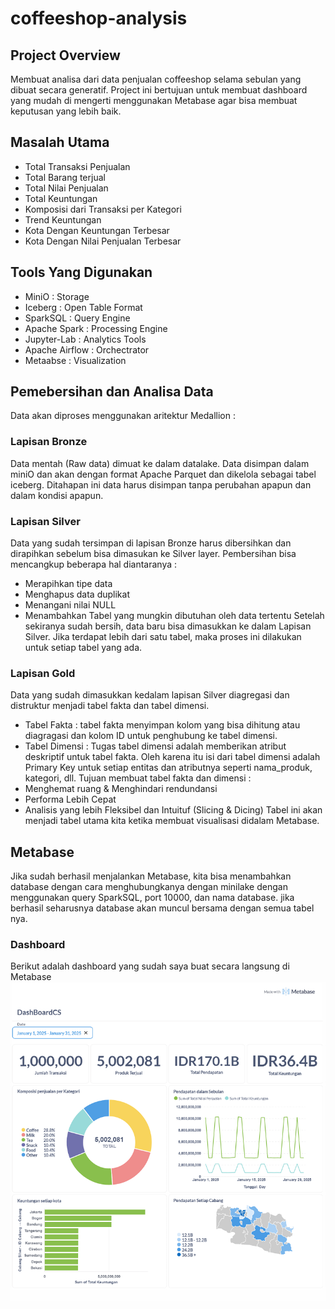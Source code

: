 # coffeeshop-analysis
## Project Overview
Membuat analisa dari data penjualan coffeeshop selama sebulan yang dibuat secara generatif. Project ini bertujuan untuk membuat dashboard yang mudah di mengerti menggunakan Metabase agar bisa membuat keputusan yang lebih baik. 
## Masalah Utama
* Total Transaksi Penjualan
* Total Barang terjual
* Total Nilai Penjualan
* Total Keuntungan
* Komposisi dari Transaksi per Kategori
* Trend Keuntungan
* Kota Dengan Keuntungan Terbesar
* Kota Dengan Nilai Penjualan Terbesar
## Tools Yang Digunakan
* MiniO : Storage
* Iceberg : Open Table Format
* SparkSQL : Query Engine
* Apache Spark : Processing Engine
* Jupyter-Lab : Analytics Tools
* Apache Airflow : Orchectrator
* Metaabse : Visualization
## Pemebersihan dan Analisa Data
Data akan diproses menggunakan aritektur Medallion :
### Lapisan Bronze
Data mentah (Raw data) dimuat ke dalam datalake. Data disimpan dalam miniO dan akan dengan format Apache Parquet dan dikelola sebagai tabel iceberg. Ditahapan ini data harus disimpan tanpa perubahan apapun dan dalam kondisi apapun.
### Lapisan Silver
Data yang sudah tersimpan di lapisan Bronze harus dibersihkan dan dirapihkan sebelum bisa dimasukan ke Silver layer. Pembersihan bisa mencangkup beberapa hal diantaranya :
* Merapihkan tipe data
* Menghapus data duplikat
* Menangani nilai NULL
* Menambahkan Tabel yang mungkin dibutuhan oleh data tertentu
Setelah sekiranya sudah bersih, data baru bisa dimasukkan ke dalam Lapisan Silver. Jika terdapat lebih dari satu tabel, maka proses ini dilakukan untuk setiap tabel yang ada.
### Lapisan Gold
Data yang sudah dimasukkan kedalam lapisan Silver diagregasi dan distruktur menjadi tabel fakta dan tabel dimensi.
* Tabel Fakta : tabel fakta menyimpan kolom yang bisa dihitung atau diagragasi dan kolom ID untuk penghubung ke tabel dimensi.
* Tabel Dimensi : Tugas tabel dimensi adalah memberikan atribut deskriptif untuk tabel fakta. Oleh karena itu isi dari tabel dimensi adalah Primary Key untuk setiap entitas dan atributnya seperti nama_produk, kategori, dll.
Tujuan membuat tabel fakta dan dimensi :
* Menghemat ruang & Menghindari rendundansi
* Performa Lebih Cepat
* Analisis yang lebih Fleksibel dan Intuituf (Slicing & Dicing)
Tabel ini akan menjadi tabel utama kita ketika membuat visualisasi didalam Metabase.
## Metabase
Jika sudah berhasil menjalankan Metabase, kita bisa menambahkan database dengan cara menghubungkanya dengan minilake dengan menggunakan query SparkSQL, port 10000, dan nama database. jika berhasil seharusnya database akan muncul bersama dengan semua tabel nya.
### Dashboard
Berikut adalah dashboard yang sudah saya buat secara langsung di Metabase
![Pratinjau Dashboard Power BI](assests/Dashboard.png)
